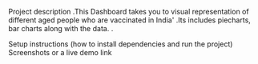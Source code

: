Project description
.This Dashboard takes you to visual representation of different aged people who are vaccinated in India'
.Its includes piecharts, bar charts along with the data.
.

Setup instructions (how to install dependencies and run the project)
Screenshots or a live demo link
